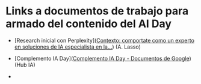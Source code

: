 # Links a documentos de trabajo para armado del contenido del AI Day

* [Research inicial con Perplexity]([Contexto: comportate como un experto en soluciones de IA especialista en la...](https://www.perplexity.ai/search/71ab4987-e1e8-4331-957c-ebf2beff8fb9)) (A. Lasso)

* [Complemento IA Day]([Complemento IA Day - Documentos de Google](https://docs.google.com/document/d/1nSX7BQwNgMVOddm8bUBghPgwP8yHRzK5n1tMMdMwub4/edit?tab=t.0)) (Hub IA)

* 


